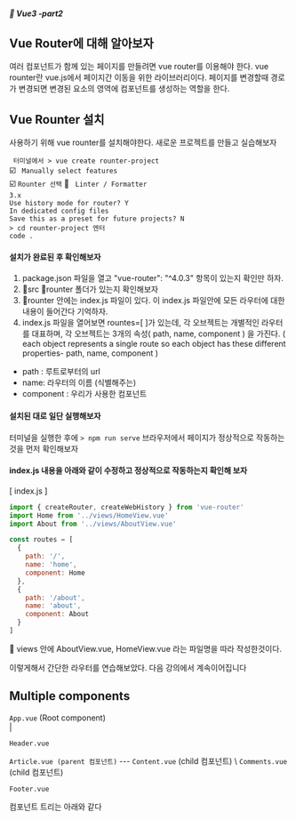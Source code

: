 ##### :cactus: Vue3 -part2

## Vue Router에 대해 알아보자
여러 컴포넌트가 함께 있는 페이지를 만들려면 vue router를 이용해야 한다. vue rounter란 vue.js에서 페이지간 이동을 위한 라이브러리이다. 페이지를 변경할때 경로가 변경되면 변경된 요소의 영역에 컴포넌트를 생성하는 역할을 한다.

## Vue Rounter 설치
사용하기 위해 vue rounter를 설치해야한다. 새로운 프로젝트를 만들고 실습해보자
 
```  터미널에서 > vue create rounter-project   ```   
:ballot_box_with_check: ```  Manually select features  ```  
:ballot_box_with_check: ``` Rounter 선택 ```
:black_square_button: ``` Linter / Formatter```   
``` 3.x   ```  
``` Use history mode for router? Y  ```   
```In dedicated config files ```  
```Save this as a preset for future projects? N ```    
``` > cd rounter-project 엔터 ```  
```code . ```

#### 설치가 완료된 후 확인해보자 
1. package.json 파일을 열고 "vue-router": "^4.0.3" 항목이 있는지 확인만 하자.  
2. :file_folder:src :file_folder:rounter 폴더가 있는지 확인해보자
3. :open_file_folder:rounter 안에는 index.js 파일이 있다. 이 index.js 파일안에 모든 라우터에 대한 내용이 들어간다 기억하자.
4. index.js 파일을 열어보면 rountes=[ ]가 있는데, 각 오브젝트는 개별적인 라우터를 대표하며, 각 오브젝트는 3개의 속성( path, name, component ) 을 가진다. ( each object represents a single route so each object has these different properties- path, name, component )
- path : 루트로부터의 url 
- name: 라우터의 이름 (식별해주는)
- component : 우리가 사용한 컴포넌트    



#### 설치된 대로 일단 실행해보자
터미널을 실행한 후에 ``` > npm run serve ``` 브라우저에서 페이지가 정상적으로 작동하는것을 먼저 확인해보자

#### index.js 내용을 아래와 같이 수정하고 정상적으로 작동하는지 확인해 보자 
[ index.js ] 
``` javascript
import { createRouter, createWebHistory } from 'vue-router'
import Home from '../views/HomeView.vue'
import About from '../views/AboutView.vue'

const routes = [
  {
    path: '/',
    name: 'home',
    component: Home
  },
  {
    path: '/about',
    name: 'about',
    component: About
  }
]

```  
:file_folder: views 안에 AboutView.vue, HomeView.vue 라는 파일명을 따라 작성한것이다.


이렇게해서 간단한 라우터를 연습해보았다. 다음 강의에서 계속이어집니다 




## Multiple components 
 ``` App.vue ```  (Root component)    
     |  
      
 ``` Header.vue  ```  
 
 ``` Article.vue (parent 컴포넌트) ```  ---  ``` Content.vue ``` (child 컴포넌트)
                                      \  ``` Comments.vue ``` (child 컴포넌트)

``` Footer.vue  ```   


컴포넌트 트리는 아래와 같다
